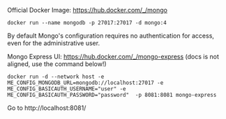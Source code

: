 Official Docker Image: https://hub.docker.com/_/mongo

```
docker run --name mongodb -p 27017:27017 -d mongo:4
```
By default Mongo's configuration requires no authentication for access, even for the administrative user.


Mongo Express UI: https://hub.docker.com/_/mongo-express (docs is not aligned, use the command below!)

```
docker run -d --network host -e ME_CONFIG_MONGODB_URL=mongodb://localhost:27017 -e ME_CONFIG_BASICAUTH_USERNAME="user" -e ME_CONFIG_BASICAUTH_PASSWORD="password"  -p 8081:8081 mongo-express
```
Go to http://localhost:8081/